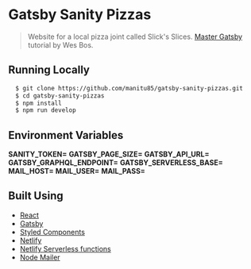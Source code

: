 # Gatsby Sanity Pizzas

> Website for a local pizza joint called Slick's Slices. [Master Gatsby](https://mastergatsby.com/) tutorial by Wes Bos.

## Running Locally

```bash
  $ git clone https://github.com/manitu85/gatsby-sanity-pizzas.git
  $ cd gatsby-sanity-pizzas
  $ npm install
  $ npm run develop
```

## Environment Variables

**SANITY_TOKEN=**
**GATSBY_PAGE_SIZE=**
**GATSBY_API_URL=**
**GATSBY_GRAPHQL_ENDPOINT=**
**GATSBY_SERVERLESS_BASE=**
**MAIL_HOST=**
**MAIL_USER=**
**MAIL_PASS=**

## Built Using

- [React](https://reactjs.org/)
- [Gatsby](https://www.gatsbyjs.com/)
- [Styled Components](https://styled-components.com/)
- [Netlify](https://www.netlify.com)
- [Netlify Serverless functions](https://www.netlify.com/products/functions/)
- [Node Mailer](https://nodemailer.com/about/)